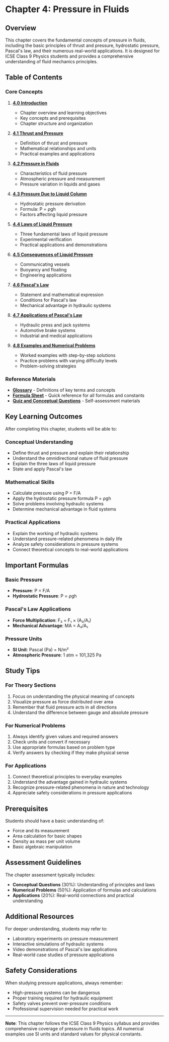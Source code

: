 # Chapter 4: Pressure in Fluids

## Overview

This chapter covers the fundamental concepts of pressure in fluids, including the basic principles of thrust and pressure, hydrostatic pressure, Pascal's law, and their numerous real-world applications. It is designed for ICSE Class 9 Physics students and provides a comprehensive understanding of fluid mechanics principles.

## Table of Contents

### Core Concepts
1. **[4.0 Introduction](./4.0-introduction.md)**
   - Chapter overview and learning objectives
   - Key concepts and prerequisites
   - Chapter structure and organization

2. **[4.1 Thrust and Pressure](./4.1-thrust-and-pressure.md)**
   - Definition of thrust and pressure
   - Mathematical relationships and units
   - Practical examples and applications

3. **[4.2 Pressure in Fluids](./4.2-pressure-in-fluids.md)**
   - Characteristics of fluid pressure
   - Atmospheric pressure and measurement
   - Pressure variation in liquids and gases

4. **[4.3 Pressure Due to Liquid Column](./4.3-pressure-due-to-liquid-column.md)**
   - Hydrostatic pressure derivation
   - Formula: P = ρgh
   - Factors affecting liquid pressure

5. **[4.4 Laws of Liquid Pressure](./4.4-laws-of-liquid-pressure.md)**
   - Three fundamental laws of liquid pressure
   - Experimental verification
   - Practical applications and demonstrations

6. **[4.5 Consequences of Liquid Pressure](./4.5-consequences-of-liquid-pressure.md)**
   - Communicating vessels
   - Buoyancy and floating
   - Engineering applications

7. **[4.6 Pascal's Law](./4.6-pascals-law.md)**
   - Statement and mathematical expression
   - Conditions for Pascal's law
   - Mechanical advantage in hydraulic systems

8. **[4.7 Applications of Pascal's Law](./4.7-applications-of-pascals-law.md)**
   - Hydraulic press and jack systems
   - Automotive brake systems
   - Industrial and medical applications

9. **[4.8 Examples and Numerical Problems](./4.8-examples-and-numerical-problems.md)**
   - Worked examples with step-by-step solutions
   - Practice problems with varying difficulty levels
   - Problem-solving strategies

### Reference Materials
- **[Glossary](./glossary.md)** - Definitions of key terms and concepts
- **[Formula Sheet](./formula-sheet.md)** - Quick reference for all formulas and constants
- **[Quiz and Conceptual Questions](./quiz-conceptual-questions.md)** - Self-assessment materials

## Key Learning Outcomes

After completing this chapter, students will be able to:

### Conceptual Understanding
- Define thrust and pressure and explain their relationship
- Understand the omnidirectional nature of fluid pressure
- Explain the three laws of liquid pressure
- State and apply Pascal's law

### Mathematical Skills
- Calculate pressure using P = F/A
- Apply the hydrostatic pressure formula P = ρgh
- Solve problems involving hydraulic systems
- Determine mechanical advantage in fluid systems

### Practical Applications
- Explain the working of hydraulic systems
- Understand pressure-related phenomena in daily life
- Analyze safety considerations in pressure systems
- Connect theoretical concepts to real-world applications

## Important Formulas

### Basic Pressure
- **Pressure**: P = F/A
- **Hydrostatic Pressure**: P = ρgh

### Pascal's Law Applications
- **Force Multiplication**: F₂ = F₁ × (A₂/A₁)
- **Mechanical Advantage**: MA = A₂/A₁

### Pressure Units
- **SI Unit**: Pascal (Pa) = N/m²
- **Atmospheric Pressure**: 1 atm = 101,325 Pa

## Study Tips

### For Theory Sections
1. Focus on understanding the physical meaning of concepts
2. Visualize pressure as force distributed over area
3. Remember that fluid pressure acts in all directions
4. Understand the difference between gauge and absolute pressure

### For Numerical Problems
1. Always identify given values and required answers
2. Check units and convert if necessary
3. Use appropriate formulas based on problem type
4. Verify answers by checking if they make physical sense

### For Applications
1. Connect theoretical principles to everyday examples
2. Understand the advantage gained in hydraulic systems
3. Recognize pressure-related phenomena in nature and technology
4. Appreciate safety considerations in pressure applications

## Prerequisites

Students should have a basic understanding of:
- Force and its measurement
- Area calculation for basic shapes
- Density as mass per unit volume
- Basic algebraic manipulation

## Assessment Guidelines

The chapter assessment typically includes:
- **Conceptual Questions** (30%): Understanding of principles and laws
- **Numerical Problems** (50%): Application of formulas and calculations
- **Applications** (20%): Real-world connections and practical understanding

## Additional Resources

For deeper understanding, students may refer to:
- Laboratory experiments on pressure measurement
- Interactive simulations of hydraulic systems
- Video demonstrations of Pascal's law applications
- Real-world case studies of pressure applications

## Safety Considerations

When studying pressure applications, always remember:
- High-pressure systems can be dangerous
- Proper training required for hydraulic equipment
- Safety valves prevent over-pressure conditions
- Professional supervision needed for practical work

---

**Note**: This chapter follows the ICSE Class 9 Physics syllabus and provides comprehensive coverage of pressure in fluids topics. All numerical examples use SI units and standard values for physical constants.